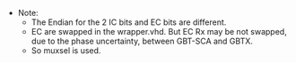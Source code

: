 - Note: 
  + The Endian for the 2 IC bits and EC bits are different.
  + EC are swapped in the wrapper.vhd. But EC Rx may be not swapped, due to the phase uncertainty, between GBT-SCA and GBTX.
  + So muxsel is used.